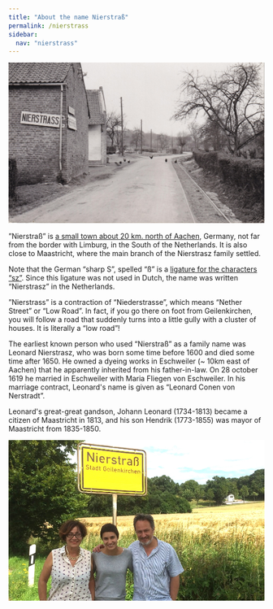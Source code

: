 ```yaml
---
title: "About the name Nierstraß"
permalink: /nierstrass
sidebar:
  nav: "nierstrass"
---
```


![Nierstrass, 1937](/assets/images/Nierstrass/Nierstrass-1937.jpg)

”Nierstraß” is [a small town about 20 km. north of Aachen](https://goo.gl/maps/jtZpWQ1rht66TfQR6), Germany, not far from the border with Limburg, in the South of the Netherlands.
It is also close to Maastricht, where the main branch of the Nierstrasz family settled.

Note that the German “sharp S”, spelled “ß” is a [ligature for the characters “sz”](https://en.wikipedia.org/wiki/ß). Since this ligature was not used in Dutch, the name was written “Nierstrasz” in the Netherlands.

”Nierstrass” is a contraction of “Niederstrasse”, which means “Nether Street” or “Low Road”. In fact, if you go there on foot from Geilenkirchen, you will follow a road that suddenly turns into a little gully with a cluster of houses. It is literally a “low road”!

The earliest known person who used “Nierstraß” as a family name was Leonard Nierstrasz, who was born some time before 1600 and died some time after 1650. 
He owned a dyeing works in Eschweiler (~ 10km east of Aachen) that he apparently inherited from his father-in-law. 
On 28 october 1619 he married in Eschweiler with Maria Fliegen von Eschweiler. 
In his marriage contract, Leonard's name is given as “Leonard Conen von Nerstradt”.

Leonard's great-great gandson, Johann Leonard (1734-1813) became a citizen of Maastricht in 1813, and his son Hendrik (1773-1855) was mayor of Maastricht from 1835-1850.

![Angela, Frida and Oscar, July 6, 2014](/assets/images/Nierstrass/Nierstrass-2014.jpg)
